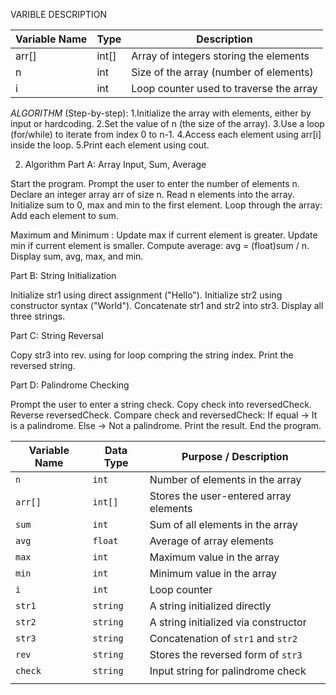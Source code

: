 VARIBLE DESCRIPTION

| Variable Name | Type       | Description                                     |
|---------------|------------|-------------------------------------------------|
| arr[]         | int[]      | Array of integers storing the elements          |
| n             | int        | Size of the array (number of elements)          |
| i             | int        | Loop counter used to traverse the array         |


*ALGORITHM* (Step-by-step):
1.Initialize the array with elements, either by input or hardcoding.
2.Set the value of n (the size of the array).
3.Use a loop (for/while) to iterate from index 0 to n-1.
4.Access each element using arr[i] inside the loop.
5.Print each element using cout.

 2. Algorithm
 Part A: Array Input, Sum, Average
 
Start the program.
Prompt the user to enter the number of elements n.
Declare an integer array arr of size n.
Read n elements into the array.
Initialize sum to 0, max and min to the first element.
Loop through the array:
Add each element to sum.

 Maximum and Minimum :
 Update max if current element is greater.
Update min if current element is smaller.
Compute average: avg = (float)sum / n.
Display sum, avg, max, and min.

 Part B: String Initialization

Initialize str1 using direct assignment ("Hello").
Initialize str2 using constructor syntax ("World").
Concatenate str1 and str2 into str3.
Display all three strings.

 Part C: String Reversal

Copy str3 into rev.
using for loop compring the string index.
Print the reversed string.

 Part D: Palindrome Checking

Prompt the user to enter a string check.
Copy check into reversedCheck.
Reverse reversedCheck.
Compare check and reversedCheck:
If equal → It is a palindrome.
Else → Not a palindrome.
Print the result.
End the program.


| **Variable Name** | **Data Type** | **Purpose / Description**              |
| ----------------- | ------------- | -------------------------------------- |
| `n`               | `int`         | Number of elements in the array        |
| `arr[]`           | `int[]`       | Stores the user-entered array elements |
| `sum`             | `int`         | Sum of all elements in the array       |
| `avg`             | `float`       | Average of array elements              |
| `max`             | `int`         | Maximum value in the array             |
| `min`             | `int`         | Minimum value in the array             |
| `i`               | `int`         | Loop counter                           |
| `str1`            | `string`      | A string initialized directly          |
| `str2`            | `string`      | A string initialized via constructor   |
| `str3`            | `string`      | Concatenation of `str1` and `str2`     |
| `rev`             | `string`      | Stores the reversed form of `str3`     |
| `check`           | `string`      | Input string for palindrome check      |
          |
